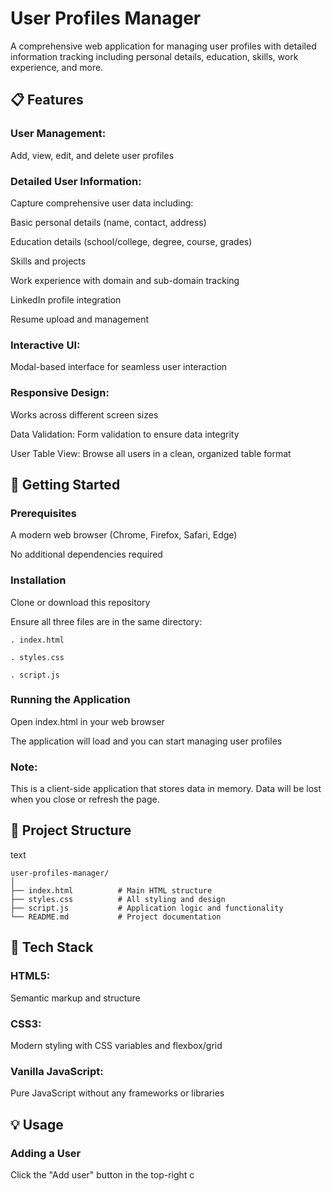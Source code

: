 # User Profiles Manager
A comprehensive web application for managing user profiles with detailed information tracking including personal details, education, skills, work experience, and more.

## 📋 Features
### User Management: 
Add, view, edit, and delete user profiles

### Detailed User Information: 
Capture comprehensive user data including:

Basic personal details (name, contact, address)

Education details (school/college, degree, course, grades)

Skills and projects

Work experience with domain and sub-domain tracking

LinkedIn profile integration

Resume upload and management

### Interactive UI: 
Modal-based interface for seamless user interaction

### Responsive Design: 
Works across different screen sizes

Data Validation: Form validation to ensure data integrity

User Table View: Browse all users in a clean, organized table format

## 🚀 Getting Started
### Prerequisites
A modern web browser (Chrome, Firefox, Safari, Edge)

No additional dependencies required

### Installation
Clone or download this repository

Ensure all three files are in the same directory:
~~~
. index.html

. styles.css

. script.js
~~~
### Running the Application
Open index.html in your web browser

The application will load and you can start managing user profiles

### Note:  
This is a client-side application that stores data in memory. Data will be lost when you close or refresh the page.

## 📁 Project Structure
text
~~~
user-profiles-manager/
│
├── index.html          # Main HTML structure
├── styles.css          # All styling and design
├── script.js           # Application logic and functionality
└── README.md           # Project documentation
~~~
## 🎨 Tech Stack
### HTML5: 
Semantic markup and structure

### CSS3: 
Modern styling with CSS variables and flexbox/grid

### Vanilla JavaScript: 
Pure JavaScript without any frameworks or libraries

## 💡 Usage
### Adding a User
Click the "Add user" button in the top-right c
